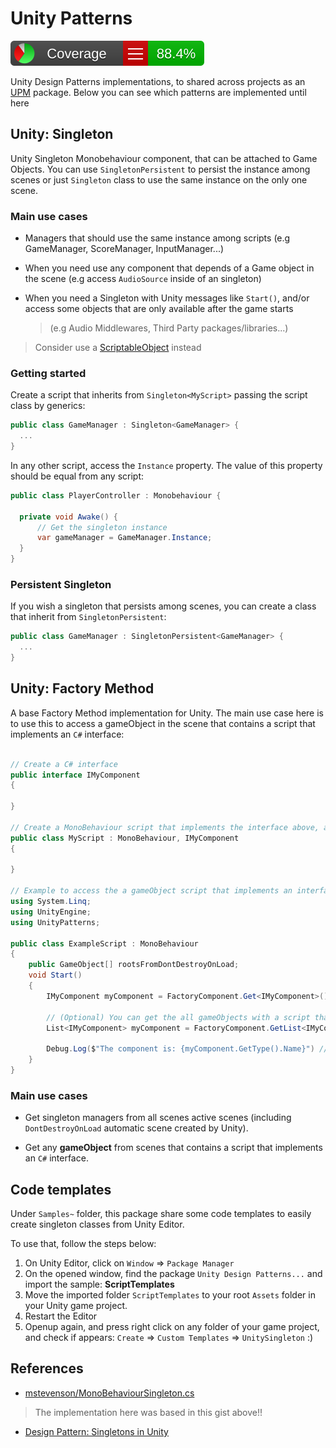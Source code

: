 # Unity Patterns

![Testing CodeCoverage](./CodeCoverage/Report/badge_linecoverage.svg)

Unity Design Patterns implementations, to shared across projects as an [UPM](https://docs.unity3d.com/Manual/cus-layout.html) package. Below you can see which patterns are implemented until here

## Unity: Singleton

Unity Singleton Monobehaviour component, that can be attached to Game Objects. You can use `SingletonPersistent` to persist the instance among scenes
or just `Singleton` class to use the same instance on the only one scene.

### Main use cases

- Managers that should use the same instance among scripts (e.g GameManager, ScoreManager, InputManager...)

- When you need use any component that depends of a Game object in the scene (e.g access `AudioSource` inside of an singleton)

- When you need a Singleton with Unity messages like `Start()`, and/or access some objects that are only available after the game starts
  > (e.g Audio Middlewares, Third Party packages/libraries...)

> Consider use a [ScriptableObject](https://docs.unity3d.com/Manual/class-ScriptableObject.html) instead

### Getting started

Create a script that inherits from `Singleton<MyScript>` passing the script class by generics:

```csharp
public class GameManager : Singleton<GameManager> {
  ...
}
```

In any other script, access the `Instance` property. The value of this property should be equal from any script:

```csharp
public class PlayerController : Monobehaviour {
  
  private void Awake() {
      // Get the singleton instance
      var gameManager = GameManager.Instance;
  }
}
```

### Persistent Singleton

If you wish a singleton that persists among scenes, you can create a class that inherit from `SingletonPersistent`:

```csharp
public class GameManager : SingletonPersistent<GameManager> {
  ...
}
```

## Unity: Factory Method

A base Factory Method implementation for Unity. The main use case here is to use this to access a gameObject in the scene that contains a script that implements an `C#` interface:

```csharp

// Create a C# interface
public interface IMyComponent
{

}

// Create a MonoBehaviour script that implements the interface above, and attach it to a gameObject in the scene
public class MyScript : MonoBehaviour, IMyComponent
{

}

// Example to access the a gameObject script that implements an interface
using System.Linq;
using UnityEngine;
using UnityPatterns;

public class ExampleScript : MonoBehaviour
{
    public GameObject[] rootsFromDontDestroyOnLoad;
    void Start()
    {
        IMyComponent myComponent = FactoryComponent.Get<IMyComponent>();

        // (Optional) You can get the all gameObjects with a script that implements an interface
        List<IMyComponent> myComponent = FactoryComponent.GetList<IMyComponent>();

        Debug.Log($"The component is: {myComponent.GetType().Name}") // Prints: MyScript
    }
}
```

### Main use cases

- Get singleton managers from all scenes active scenes (including `DontDestroyOnLoad` automatic scene created by Unity).

- Get any **gameObject** from scenes that contains a script that implements an `C#` interface.

## Code templates

Under `Samples~` folder, this package share some code templates to easily create singleton classes from Unity Editor.

To use that, follow the steps below:

1. On Unity Editor, click on `Window` => `Package Manager`
2. On the opened window, find the package `Unity Design Patterns...` and import the sample: **ScriptTemplates**
3. Move the imported folder `ScriptTemplates` to your root `Assets` folder in your Unity game project.
4. Restart the Editor
5. Openup again, and press right click on any folder of your game project, and check if appears: `Create` => `Custom Templates` => `UnitySingleton` :)

## References

- [mstevenson/MonoBehaviourSingleton.cs](https://gist.github.com/mstevenson/4325117)

> The implementation here was based in this gist above!!

- [Design Pattern: Singletons in Unity](https://www.youtube.com/watch?v=Ova7l0UB26U)
